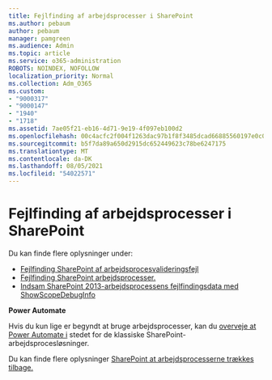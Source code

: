 ```yaml
---
title: Fejlfinding af arbejdsprocesser i SharePoint
ms.author: pebaum
author: pebaum
manager: pamgreen
ms.audience: Admin
ms.topic: article
ms.service: o365-administration
ROBOTS: NOINDEX, NOFOLLOW
localization_priority: Normal
ms.collection: Adm_O365
ms.custom:
- "9000317"
- "9000147"
- "1940"
- "1718"
ms.assetid: 7ae05f21-eb16-4d71-9e19-4f097eb100d2
ms.openlocfilehash: 00c4acfc2f004f1263dac97b1f8f3485dcad66885560197e0c0a6e13e8cd34b1
ms.sourcegitcommit: b5f7da89a650d2915dc652449623c78be6247175
ms.translationtype: MT
ms.contentlocale: da-DK
ms.lasthandoff: 08/05/2021
ms.locfileid: "54022571"
---
```

# <a name="troubleshoot-workflows-in-sharepoint"></a>Fejlfinding af arbejdsprocesser i SharePoint

Du kan finde flere oplysninger under:

- [Fejlfinding SharePoint af arbejdsprocesvalideringsfejl](/sharepoint/dev/general-development/troubleshooting-sharepoint-server-workflow-validation-errors-in-visio)
- [Fejlfinding SharePoint arbejdsprocesser.](/sharepoint/dev/general-development/debugging-sharepoint-server-workflows)
- [Indsam SharePoint 2013-arbejdsprocessens fejlfindingsdata med ShowScopeDebugInfo](/sharepoint/troubleshoot/workflows/gather-workflow-data)

**Power Automate**

Hvis du kun lige er begyndt at bruge arbejdsprocesser, kan du [overveje at Power Automate i](/power-automate/modern-approvals) stedet for de klassiske SharePoint-arbejdsprocesløsninger.

Du kan finde flere oplysninger [SharePoint at arbejdsprocesserne trækkes tilbage.](/alchemyinsights/sharepoint-workflows-retiring)
